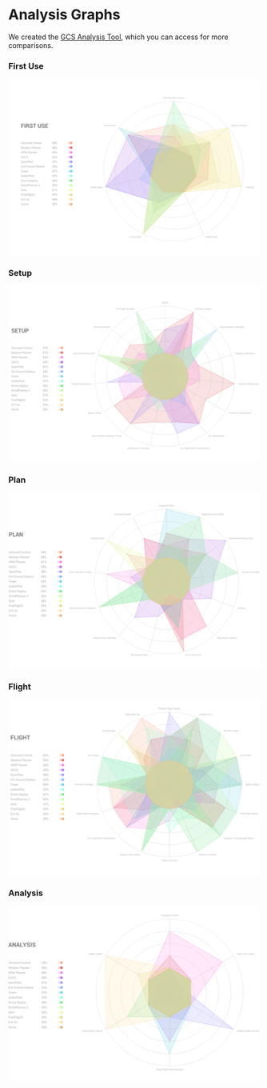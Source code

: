 
# Analysis Graphs

We created the [GCS Analysis Tool](http://dronecode.github.io/UX-Design/Research/Benchmark/), which you can access for more comparisons.


### First Use

![](firstuse.png)
### Setup
![](setup.png)

### Plan
![](plan.png)

### Flight
![](flight.png)
### Analysis
![](analysis.png)
